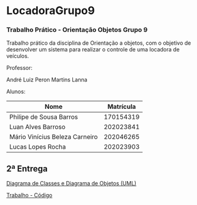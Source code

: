 # LocadoraGrupo9
### Trabalho Prático - Orientação Objetos Grupo 9

Trabalho prático da disciplina de Orientação a objetos, com o objetivo de desenvolver um sistema para realizar o controle de uma locadora de veículos.

Professor:

André Luiz Peron Martins Lanna

Alunos:

|Nome|Matrícula|
| --- | --- |
|Philipe de Sousa Barros|170154319|
|Luan Alves Barroso|202023841|
|Mário Vinícius Beleza Carneiro|202046265|
|Lucas Lopes Rocha|202023903|

## 2ª Entrega
[Diagrama de Classes e Diagrama de Objetos (UML)](https://github.com/PhilipeSousa/LocadoraGrupo9/tree/main/Diagramas%20UML)

[Trabalho - Código](https://github.com/PhilipeSousa/LocadoraGrupo9/tree/main/Trabalho/src)

